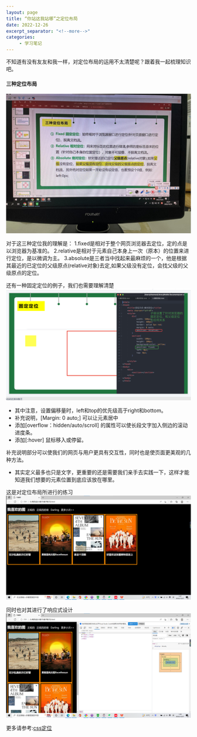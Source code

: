 ```yaml
---
layout: page
title: “你站这我站哪”之定位布局
date: 2022-12-26
excerpt_separator: "<!--more-->"
categories:
     - 学习笔记
---
```


不知道有没有友友和我一样，对定位布局的运用不太清楚呢？跟着我一起梳理知识吧。

<!--more-->

#### 三种定位布局
![](assets/images/studynotes/position_three.jpg)

对于这三种定位我的理解是：
1.fixed是相对于整个网页浏览器去定位，定的点是以浏览器为基准的。
2.relative是相对于元素自己本身上一次（原本）的位置来进行定位，是以微调为主。
3.absolute是三者当中找起来最麻烦的一个，他是根据其最近的已定位的父级原点(relative对象)去定,如果父级没有定位，会找父级的父级原点的定位。

还有一种固定定位的例子，我们也需要理解清楚
![](assets/images/studynotes/position_guding.png)

- 其中注意，设置偏移量时，left和top的优先级高于right和bottom。
- 补充说明，[Margin: 0 auto;] 可以让元素居中
- 添加[overflow：hidden/auto/scroll] 的属性可以使长段文字加入侧边的滚动进度条。
- 添加[:hover] 鼠标移入或停留。

补充说明部分可以使我们的网页与用户更具有交互性，同时也是使页面更美观的几种方法。



* 其实定义最多也只是文字，更重要的还是需要我们亲手去实践一下，这样才能知道我们想要的元素位置到底应该放在哪里。

这是对定位布局所进行的练习
![](assets/images/studynotes/position_lianxi.png)

同时也对其进行了响应式设计
![](assets/images/studynotes/position_lianxi2.png)




更多请参考:[css定位](https://www.runoob.com/css/css-positioning.html)
